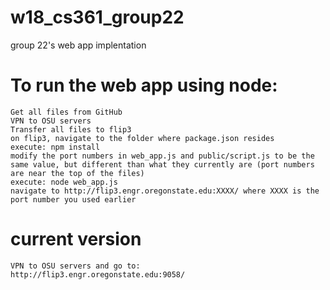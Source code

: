 # w18_cs361_group22
group 22's web app implentation

# To run the web app using node:
	Get all files from GitHub
	VPN to OSU servers
	Transfer all files to flip3
	on flip3, navigate to the folder where package.json resides
	execute: npm install
	modify the port numbers in web_app.js and public/script.js to be the same value, but different than what they currently are (port numbers are near the top of the files)
	execute: node web_app.js
	navigate to http://flip3.engr.oregonstate.edu:XXXX/ where XXXX is the port number you used earlier

# current version
	VPN to OSU servers and go to:
	http://flip3.engr.oregonstate.edu:9058/ 
